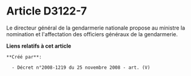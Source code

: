 # Article D3122-7

Le directeur général de la gendarmerie nationale propose au ministre la nomination et l'affectation des officiers généraux de
la gendarmerie.

**Liens relatifs à cet article**

	**Créé par**:

	  - Décret n°2008-1219 du 25 novembre 2008 - art. (V)
